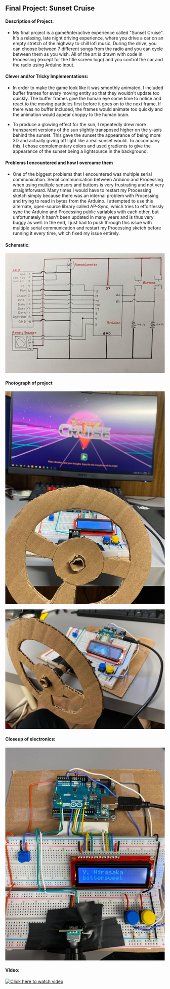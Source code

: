
## Final Project: Sunset Cruise

#### Description of Project:

* My final project is a game/interactive experience called "Sunset Cruise". It's a relaxing, late night driving experience, where you drive a car on an empty stretch of the highway to chill lofi music. During the drive, you can choose between 7 different songs from the radio and you can cycle between them as you wish. All of the art is drawn with code in Processing (except for the title screen logo) and you control the car and the radio using Arduino input. 

#### Clever and/or Tricky Implementations:

* In order to make the game look like it was smoothly animated, I included buffer frames for every moving entity so that they wouldn't update too quickly. The buffer frames give the human eye some time to notice and react to the moving particles first before it goes on to the next frame. If there was no buffer included, the frames would animate too quickly and the animation would appear choppy to the human brain.

* To produce a glowing effect for the sun, I repeatedly drew more transparent versions of the sun slightly transposed higher on the y-axis behind the sunset. This gave the sunset the appearance of being more 3D and actually giving off light like a real sunset would. To accompany this, I chose complementary colors and used gradients to give the appearance of the sunset being a lightsource in the background.

#### Problems I encountered and how I overcame them

* One of the biggest problems that I encountered was multiple serial communication. Serial communication between Arduino and Processing when using multiple sensors and buttons is very frustrating and not very straightforward. Many times I would have to restart my Processing sketch simply because there was an internal problem with Processing and trying to read in bytes from the Arduino. I attempted to use this alternate, open-source library called AP-Sync, which tries to effortlessly sync the Arduino and Processing public variables with each other, but unfortunately it hasn't been updated in many years and is thus very buggy as well. In the end, I just had to push through this issue with multiple serial communication and restart my Processing sketch before running it every time, which fixed my issue entirely.

#### Schematic:

![](Schematic.jpg)


#### Photograph of project


![](project_image.jpg)

![](project_image2.jpg)


#### Closeup of electronics:


![](close_up_of_electronics.jpg)

#### Video:


[![Click here to watch video](https://img.youtube.com/vi/u8eQWEGfWyU/0.jpg)](https://www.youtube.com/watch?v=3-5gmbRIMyc&feature=youtu.be)
